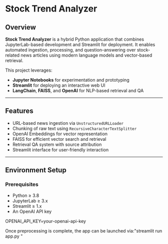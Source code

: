# Stock Trend Analyzer

## Overview

**Stock Trend Analyzer** is a hybrid Python application that combines JupyterLab-based development and Streamlit for deployment. It enables automated ingestion, processing, and question-answering over stock-related news articles using modern language models and vector-based retrieval.

This project leverages:
- **Jupyter Notebooks** for experimentation and prototyping
- **Streamlit** for deploying an interactive web UI
- **LangChain**, **FAISS**, and **OpenAI** for NLP-based retrieval and QA

---

## Features

- URL-based news ingestion via `UnstructuredURLLoader`
- Chunking of raw text using `RecursiveCharacterTextSplitter`
- OpenAI Embeddings for vector representation
- FAISS for efficient vector search and retrieval
- Retrieval QA system with source attribution
- Streamlit interface for user-friendly interaction

---

## Environment Setup

### Prerequisites

- Python ≥ 3.8
- JupyterLab ≥ 3.x
- Streamlit ≥ 1.x
- An OpenAI API key

OPENAI_API_KEY=your-openai-api-key

Once preprocessing is complete, the app can be launched via:"streamlit run app.py
"